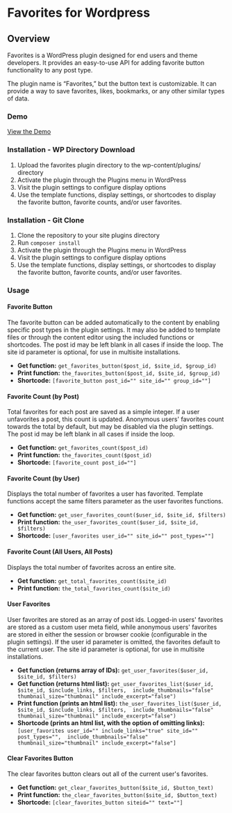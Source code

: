# Favorites for Wordpress

## Overview

Favorites is a WordPress plugin designed for end users and theme developers. It provides an easy-to-use API for adding favorite button functionality to any post type.

The plugin name is “Favorites,” but the button text is customizable. It can provide a way to save favorites, likes, bookmarks, or any other similar types of data.

### Demo 
[View the Demo](http://favoriteposts.com)


### Installation - WP Directory Download
1. Upload the favorites plugin directory to the wp-content/plugins/ directory
2. Activate the plugin through the Plugins menu in WordPress
3. Visit the plugin settings to configure display options
4. Use the template functions, display settings, or shortcodes to display the favorite button, favorite counts, and/or user favorites.

### Installation - Git Clone
1. Clone the repository to your site plugins directory
2. Run `composer install`
3. Activate the plugin through the Plugins menu in WordPress
4. Visit the plugin settings to configure display options
5. Use the template functions, display settings, or shortcodes to display the favorite button, favorite counts, and/or user favorites.


### Usage

#### Favorite Button
The favorite button can be added automatically to the content by enabling specific post types in the plugin settings. It may also be added to template files or through the content editor using the included functions or shortcodes. The post id may be left blank in all cases if inside the loop. The site id parameter is optional, for use in multisite installations.

- **Get function:** `get_favorites_button($post_id, $site_id, $group_id)`
- **Print function:** `the_favorites_button($post_id, $site_id, $group_id)`
- **Shortcode:** `[favorite_button post_id="" site_id="" group_id=""]`

#### Favorite Count (by Post)
Total favorites for each post are saved as a simple integer. If a user unfavorites a post, this count is updated. Anonymous users' favorites count towards the total by default, but may be disabled via the plugin settings. The post id may be left blank in all cases if inside the loop.

- **Get function:** `get_favorites_count($post_id)`
- **Print function:** `the_favorites_count($post_id)`
- **Shortcode:** `[favorite_count post_id=""]`

#### Favorite Count (by User)
Displays the total number of favorites a user has favorited. Template functions accept the same filters parameter as the user favorites functions.

- **Get function:** `get_user_favorites_count($user_id, $site_id, $filters)`
- **Print function:** `the_user_favorites_count($user_id, $site_id, $filters)`
- **Shortcode:** `[user_favorites user_id="" site_id="" post_types=""]`

#### Favorite Count (All Users, All Posts)
Displays the total number of favorites across an entire site.

- **Get function:** `get_total_favorites_count($site_id)`
- **Print function:** `the_total_favorites_count($site_id)`

#### User Favorites
User favorites are stored as an array of post ids. Logged-in users' favorites are stored as a custom user meta field, while anonymous users' favorites are stored in either the session or browser cookie (configurable in the plugin settings). If the user id parameter is omitted, the favorites default to the current user. The site id parameter is optional, for use in multisite installations.

- **Get function (returns array of IDs):** `get_user_favorites($user_id, $site_id, $filters)`
- **Get function (returns html list):** `get_user_favorites_list($user_id, $site_id, $include_links, $filters,  include_thumbnails="false" thumbnail_size="thumbnail" include_excerpt="false")`
- **Print function (prints an html list):** `the_user_favorites_list($user_id, $site_id, $include_links, $filters,  include_thumbnails="false" thumbnail_size="thumbnail" include_excerpt="false")`
- **Shortcode (prints an html list, with the option of omitting links):** `[user_favorites user_id="" include_links="true" site_id="" post_types="",  include_thumbnails="false" thumbnail_size="thumbnail" include_excerpt="false"]`

#### Clear Favorites Button
The clear favorites button clears out all of the current user's favorites.

- **Get function:** `get_clear_favorites_button($site_id, $button_text)`
- **Print function:** `the_clear_favorites_button($site_id, $button_text)`
- **Shortcode:** `[clear_favorites_button siteid="" text=""]`
